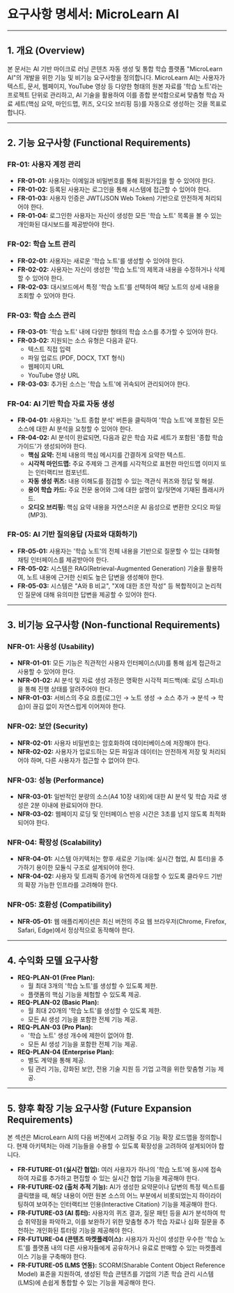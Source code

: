 # 요구사항 명세서: MicroLearn AI

---

## 1. 개요 (Overview)

본 문서는 AI 기반 마이크로 러닝 콘텐츠 자동 생성 및 통합 학습 플랫폼 "MicroLearn AI"의 개발을 위한 기능 및 비기능 요구사항을 정의합니다. MicroLearn AI는 사용자가 텍스트, 문서, 웹페이지, YouTube 영상 등 다양한 형태의 원본 자료를 '학습 노트'라는 프로젝트 단위로 관리하고, AI 기술을 활용하여 이를 종합 분석함으로써 맞춤형 학습 자료 세트(핵심 요약, 마인드맵, 퀴즈, 오디오 브리핑 등)를 자동으로 생성하는 것을 목표로 합니다.

---

## 2. 기능 요구사항 (Functional Requirements)

### FR-01: 사용자 계정 관리
- **FR-01-01:** 사용자는 이메일과 비밀번호를 통해 회원가입을 할 수 있어야 한다.
- **FR-01-02:** 등록된 사용자는 로그인을 통해 시스템에 접근할 수 있어야 한다.
- **FR-01-03:** 사용자 인증은 JWT(JSON Web Token) 기반으로 안전하게 처리되어야 한다.
- **FR-01-04:** 로그인한 사용자는 자신이 생성한 모든 '학습 노트' 목록을 볼 수 있는 개인화된 대시보드를 제공받아야 한다.

### FR-02: 학습 노트 관리
- **FR-02-01:** 사용자는 새로운 '학습 노트'를 생성할 수 있어야 한다.
- **FR-02-02:** 사용자는 자신이 생성한 '학습 노트'의 제목과 내용을 수정하거나 삭제할 수 있어야 한다.
- **FR-02-03:** 대시보드에서 특정 '학습 노트'를 선택하여 해당 노트의 상세 내용을 조회할 수 있어야 한다.

### FR-03: 학습 소스 관리
- **FR-03-01:** '학습 노트' 내에 다양한 형태의 학습 소스를 추가할 수 있어야 한다.
- **FR-03-02:** 지원되는 소스 유형은 다음과 같다.
    - 텍스트 직접 입력
    - 파일 업로드 (PDF, DOCX, TXT 형식)
    - 웹페이지 URL
    - YouTube 영상 URL
- **FR-03-03:** 추가된 소스는 '학습 노트'에 귀속되어 관리되어야 한다.

### FR-04: AI 기반 학습 자료 자동 생성
- **FR-04-01:** 사용자는 '노트 종합 분석' 버튼을 클릭하여 '학습 노트'에 포함된 모든 소스에 대한 AI 분석을 요청할 수 있어야 한다.
- **FR-04-02:** AI 분석이 완료되면, 다음과 같은 학습 자료 세트가 포함된 '종합 학습 가이드'가 생성되어야 한다.
    - **핵심 요약:** 전체 내용의 핵심 메시지를 간결하게 요약한 텍스트.
    - **시각적 마인드맵:** 주요 주제와 그 관계를 시각적으로 표현한 마인드맵 이미지 또는 인터랙티브 컴포넌트.
    - **자동 생성 퀴즈:** 내용 이해도를 점검할 수 있는 객관식 퀴즈와 정답 및 해설.
    - **용어 학습 카드:** 주요 전문 용어와 그에 대한 설명이 앞/뒷면에 기재된 플래시카드.
    - **오디오 브리핑:** 핵심 요약 내용을 자연스러운 AI 음성으로 변환한 오디오 파일(MP3).

### FR-05: AI 기반 질의응답 (자료와 대화하기)
- **FR-05-01:** 사용자는 '학습 노트'의 전체 내용을 기반으로 질문할 수 있는 대화형 채팅 인터페이스를 제공받아야 한다.
- **FR-05-02:** 시스템은 RAG(Retrieval-Augmented Generation) 기술을 활용하여, 노트 내용에 근거한 신뢰도 높은 답변을 생성해야 한다.
- **FR-05-03:** 시스템은 "A와 B 비교", "X에 대한 초안 작성" 등 복합적이고 논리적인 질문에 대해 유의미한 답변을 제공할 수 있어야 한다.

---

## 3. 비기능 요구사항 (Non-functional Requirements)

### NFR-01: 사용성 (Usability)
- **NFR-01-01:** 모든 기능은 직관적인 사용자 인터페이스(UI)를 통해 쉽게 접근하고 사용할 수 있어야 한다.
- **NFR-01-02:** AI 분석 및 자료 생성 과정은 명확한 시각적 피드백(예: 로딩 스피너)을 통해 진행 상태를 알려주어야 한다.
- **NFR-01-03:** 서비스의 주요 흐름(로그인 → 노트 생성 → 소스 추가 → 분석 → 학습)이 끊김 없이 자연스럽게 이어져야 한다.

### NFR-02: 보안 (Security)
- **NFR-02-01:** 사용자 비밀번호는 암호화하여 데이터베이스에 저장해야 한다.
- **NFR-02-02:** 사용자가 업로드하는 모든 파일과 데이터는 안전하게 저장 및 처리되어야 하며, 다른 사용자가 접근할 수 없어야 한다.

### NFR-03: 성능 (Performance)
- **NFR-03-01:** 일반적인 분량의 소스(A4 10장 내외)에 대한 AI 분석 및 학습 자료 생성은 2분 이내에 완료되어야 한다.
- **NFR-03-02:** 웹페이지 로딩 및 인터페이스 반응 시간은 3초를 넘지 않도록 최적화되어야 한다.

### NFR-04: 확장성 (Scalability)
- **NFR-04-01:** 시스템 아키텍처는 향후 새로운 기능(예: 실시간 협업, AI 튜터)을 추가하기 용이한 모듈식 구조로 설계되어야 한다.
- **NFR-04-02:** 사용자 및 트래픽 증가에 유연하게 대응할 수 있도록 클라우드 기반의 확장 가능한 인프라를 고려해야 한다.

### NFR-05: 호환성 (Compatibility)
- **NFR-05-01:** 웹 애플리케이션은 최신 버전의 주요 웹 브라우저(Chrome, Firefox, Safari, Edge)에서 정상적으로 동작해야 한다.

---

## 4. 수익화 모델 요구사항

- **REQ-PLAN-01 (Free Plan):**
    - 월 최대 3개의 '학습 노트'를 생성할 수 있도록 제한.
    - 플랫폼의 핵심 기능을 체험할 수 있도록 제공.
- **REQ-PLAN-02 (Basic Plan):**
    - 월 최대 20개의 '학습 노트'를 생성할 수 있도록 제한.
    - 모든 AI 생성 기능을 포함한 전체 기능 제공.
- **REQ-PLAN-03 (Pro Plan):**
    - '학습 노트' 생성 개수에 제한이 없어야 함.
    - 모든 AI 생성 기능을 포함한 전체 기능 제공.
- **REQ-PLAN-04 (Enterprise Plan):**
    - 별도 계약을 통해 제공.
    - 팀 관리 기능, 강화된 보안, 전용 기술 지원 등 기업 고객을 위한 맞춤형 기능 제공.

---

## 5. 향후 확장 기능 요구사항 (Future Expansion Requirements)

본 섹션은 MicroLearn AI의 다음 버전에서 고려될 주요 기능 확장 로드맵을 정의합니다. 현재 아키텍처는 아래 기능들을 수용할 수 있도록 확장성을 고려하여 설계되어야 합니다.

- **FR-FUTURE-01 (실시간 협업):** 여러 사용자가 하나의 '학습 노트'에 동시에 접속하여 자료를 추가하고 편집할 수 있는 실시간 협업 기능을 제공해야 한다.
- **FR-FUTURE-02 (출처 추적 기능):** AI가 생성한 요약문이나 답변의 특정 텍스트를 클릭했을 때, 해당 내용이 어떤 원본 소스의 어느 부분에서 비롯되었는지 하이라이팅하여 보여주는 인터랙티브 인용(Interactive Citation) 기능을 제공해야 한다.
- **FR-FUTURE-03 (AI 튜터):** 사용자의 퀴즈 결과, 질문 패턴 등을 AI가 분석하여 학습 취약점을 파악하고, 이를 보완하기 위한 맞춤형 추가 학습 자료나 심화 질문을 추천하는 개인화된 튜터링 기능을 제공해야 한다.
- **FR-FUTURE-04 (콘텐츠 마켓플레이스):** 사용자가 자신이 생성한 우수한 '학습 노트'를 플랫폼 내의 다른 사용자들에게 공유하거나 유료로 판매할 수 있는 마켓플레이스 기능을 구축해야 한다.
- **FR-FUTURE-05 (LMS 연동):** SCORM(Sharable Content Object Reference Model) 표준을 지원하여, 생성된 학습 콘텐츠를 기업의 기존 학습 관리 시스템(LMS)에 손쉽게 통합할 수 있는 기능을 제공해야 한다.
